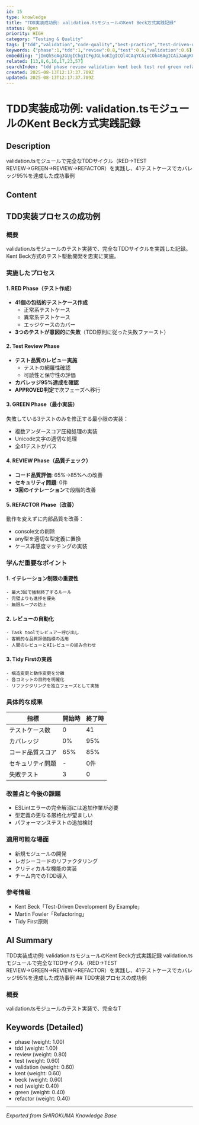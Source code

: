 ```yaml
---
id: 15
type: knowledge
title: "TDD実装成功例: validation.tsモジュールのKent Beck方式実践記録"
status: Open
priority: HIGH
category: "Testing & Quality"
tags: ["tdd","validation","code-quality","best-practice","test-driven-development","kent-beck","refactoring","testing-pattern","tidy-first"]
keywords: {"phase":1,"tdd":1,"review":0.8,"test":0.6,"validation":0.6}
embedding: "jImQh5eAgJGUgIChgICFgJGLkoKIgICQl4CAqYCAioCOh46AgICAiJaAgKGAgIuAkoKFg4WAgICWgICQgICLgI2AgImTgICBjICAhoCAi4CEg4KMnYCAiIKAgIyAgIWAgImKiZqAgJCAgICQgICAgIOMkYOegICRiYCAkICAgIA="
related: [13,8,6,16,17,23,57]
searchIndex: "tdd phase review validation kent beck test red green refactor"
created: 2025-08-13T12:17:37.709Z
updated: 2025-08-13T12:17:37.709Z
---
```


# TDD実装成功例: validation.tsモジュールのKent Beck方式実践記録

## Description

validation.tsモジュールで完全なTDDサイクル（RED→TEST REVIEW→GREEN→REVIEW→REFACTOR）を実践し、41テストケースでカバレッジ95%を達成した成功事例

## Content

## TDD実装プロセスの成功例

### 概要
validation.tsモジュールのテスト実装で、完全なTDDサイクルを実践した記録。Kent Beck方式のテスト駆動開発を忠実に実施。

### 実施したプロセス

#### 1. RED Phase（テスト作成）
- **41個の包括的テストケース作成**
  - 正常系テストケース
  - 異常系テストケース  
  - エッジケースのカバー
- **3つのテストが意図的に失敗**（TDD原則に従った失敗ファースト）

#### 2. Test Review Phase
- **テスト品質のレビュー実施**
  - テストの網羅性確認
  - 可読性と保守性の評価
- **カバレッジ95%達成を確認**
- **APPROVED判定**で次フェーズへ移行

#### 3. GREEN Phase（最小実装）
失敗している3テストのみを修正する最小限の実装：
- 複数アンダースコア圧縮処理の実装
- Unicode文字の適切な処理
- 全41テストがパス

#### 4. REVIEW Phase（品質チェック）
- **コード品質評価**: 65%→85%への改善
- **セキュリティ問題**: 0件
- **3回のイテレーション**で段階的改善

#### 5. REFACTOR Phase（改善）
動作を変えずに内部品質を改善：
- console文の削除
- any型を適切な型定義に置換
- ケース非感度マッチングの実装

### 学んだ重要なポイント

#### 1. イテレーション制限の重要性
```
- 最大3回で強制終了するルール
- 完璧よりも進捗を優先
- 無限ループの防止
```

#### 2. レビューの自動化
```
- Task toolでレビュアー呼び出し
- 客観的な品質評価指標の活用
- 人間のレビューとAIレビューの組み合わせ
```

#### 3. Tidy Firstの実践
```
- 構造変更と動作変更を分離
- 各コミットの目的を明確化
- リファクタリングを独立フェーズとして実施
```

### 具体的な成果

| 指標 | 開始時 | 終了時 |
|------|--------|--------|
| テストケース数 | 0 | 41 |
| カバレッジ | 0% | 95% |
| コード品質スコア | 65% | 85% |
| セキュリティ問題 | - | 0件 |
| 失敗テスト | 3 | 0 |

### 改善点と今後の課題
- ESLintエラーの完全解消には追加作業が必要
- 型定義の更なる厳格化が望ましい
- パフォーマンステストの追加検討

### 適用可能な場面
- 新規モジュールの開発
- レガシーコードのリファクタリング
- クリティカルな機能の実装
- チーム内でのTDD導入

### 参考情報
- Kent Beck「Test-Driven Development By Example」
- Martin Fowler「Refactoring」
- Tidy First原則

## AI Summary

TDD実装成功例: validation.tsモジュールのKent Beck方式実践記録 validation.tsモジュールで完全なTDDサイクル（RED→TEST REVIEW→GREEN→REVIEW→REFACTOR）を実践し、41テストケースでカバレッジ95%を達成した成功事例 ## TDD実装プロセスの成功例

### 概要
validation.tsモジュールのテスト実装で、完全なT

## Keywords (Detailed)

- phase (weight: 1.00)
- tdd (weight: 1.00)
- review (weight: 0.80)
- test (weight: 0.60)
- validation (weight: 0.60)
- kent (weight: 0.60)
- beck (weight: 0.60)
- red (weight: 0.40)
- green (weight: 0.40)
- refactor (weight: 0.40)

---
*Exported from SHIROKUMA Knowledge Base*
